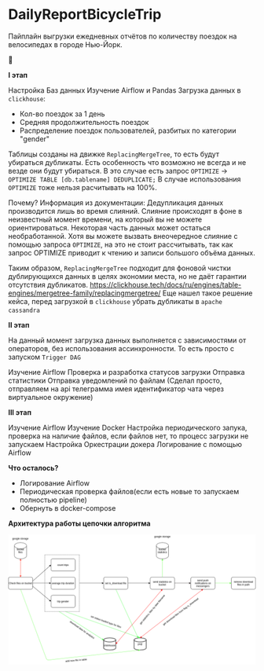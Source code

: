 # DailyReportBicycleTrip
Пайплайн выгрузки ежедневных отчётов по количеству поездок на велосипедах в городе Нью-Йорк.

&#128578;

**I этап**

Настройка Баз данных
Изучение Airflow и Pandas
Загрузка данных в `clickhouse`:

* Кол-во поездок за 1 день
* Средняя продолжительность поездок
* Распределение поездок пользователей, разбитых по категории "gender"

Таблицы созданы на движке ``ReplacingMergeTree``, то есть будут убираться дубликаты.
Есть особенность что возможно не всегда и не везде они будут убираться.
В это случае есть запрос `OPTIMIZE` -> `OPTIMIZE TABLE [db.tablename] DEDUPLICATE;`
В случае использования `OPTIMIZE` тоже нельзя расчитывать на 100%.

Почему?
Информация из документации:
Дедупликация данных производится лишь во время слияний. 
Слияние происходят в фоне в неизвестный момент времени, на который вы не 
можете ориентироваться. Некоторая часть данных может остаться необработанной. 
Хотя вы можете вызвать внеочередное слияние с помощью запроса `OPTIMIZE`, 
на это не стоит рассчитывать, так как запрос OPTIMIZE приводит к чтению и записи большого объёма данных.

Таким образом, `ReplacingMergeTree` подходит для фоновой чистки дублирующихся данных в целях экономии места, но не даёт гарантии отсутствия дубликатов.
https://clickhouse.tech/docs/ru/engines/table-engines/mergetree-family/replacingmergetree/
Еще нашел такое решение кейса, перед загрузкой в `clickhouse` убрать дубликаты в `apache cassandra`

**II этап**

На данный момент загрузка данных выполняется с зависимостями от операторов, без использования ассинхронности.
То есть просто с запуском `Trigger DAG`

Изучение Airflow
Проверка и разработка статусов загрузки
Отправка статистики
Отправка уведомлений по файлам (Сделал просто, отправляем на api телеграмма имея идентификатор чата через виртуальное окружение)

**III этап**

Изучение Airflow
Изучение Docker
Настройка периодического запука, проверка на наличие файлов, если файлов нет, то процесс загрузки не запускаем
Настройка Оркестрации докера
Логирование с помощью Airflow


**Что осталось?**

* Логирование Airflow
* Периодическая проверка файлов(если есть новые то запускаем полностью pipeline)
* Обернуть в docker-compose


**Архитектура работы цепочки алгоритма**

![Architecture](airflow_app.png)
